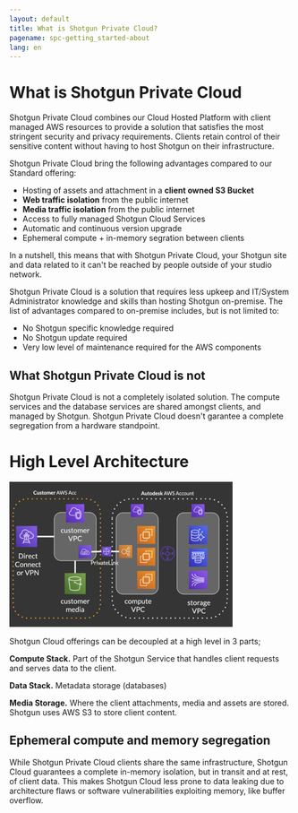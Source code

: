 ```yaml
---
layout: default
title: What is Shotgun Private Cloud?
pagename: spc-getting_started-about
lang: en
---
```


# What is Shotgun Private Cloud

Shotgun Private Cloud combines our Cloud Hosted Platform with client managed AWS resources to provide a solution that satisfies the most stringent security and privacy requirements. Clients retain control of their sensitive content without having to host Shotgun on their infrastructure.

Shotgun Private Cloud bring the following advantages compared to our Standard offering:

* Hosting of assets and attachment in a **client owned S3 Bucket**
* **Web traffic isolation** from the public internet
* **Media traffic isolation** from the public internet
* Access to fully managed Shotgun Cloud Services
* Automatic and continuous version upgrade
* Ephemeral compute + in-memory segration between clients

In a nutshell, this means that with Shotgun Private Cloud, your Shotgun site and data related to it can't be reached by people outside of your studio network.

Shotgun Private Cloud is a solution that requires less upkeep and IT/System Administrator knowledge and skills than hosting Shotgun on-premise. The list of advantages compared to on-premise includes, but is not limited to:

* No Shotgun specific knowledge required
* No Shotgun update required
* Very low level of maintenance required for the AWS components

## What Shotgun Private Cloud is not

Shotgun Private Cloud is not a completely isolated solution. The compute services and the database services are shared amongst clients, and managed by Shotgun. Shotgun Private Cloud doesn't garantee a complete segregation from a hardware standpoint.

# High Level Architecture
![spc-arch](../images/spc-about-arch.png)

Shotgun Cloud offerings can be decoupled at a high level in 3 parts;

**Compute Stack.** Part of the Shotgun Service that handles client requests and serves data to the client.

**Data Stack.** Metadata storage (databases)

**Media Storage.** Where the client attachments, media and assets are stored. Shotgun uses AWS S3 to store client content.

## Ephemeral compute and memory segregation
While Shotgun Private Cloud clients share the same infrastructure, Shotgun Cloud guarantees a complete in-memory isolation, but in transit and at rest, of client data. This makes Shotgun Cloud less prone to data leaking due to architecture flaws or software vulnerabilities exploiting memory, like buffer overflow.